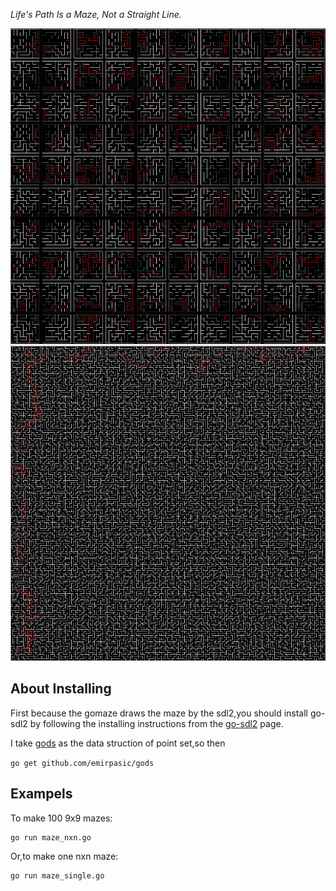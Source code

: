 *Life's Path Is a Maze, Not a Straight Line.*

![a 10x10 maze](https://raw.githubusercontent.com/blackspace/gomaze/master/samples/maze_10x10.png)
![a 150x150 maze](https://raw.githubusercontent.com/blackspace/gomaze/master/samples/maze_150x150.png)

About Installing
---------------------------------------
First because the gomaze draws the maze by the sdl2,you should install 
go-sdl2 by following the installing instructions from the [go-sdl2](https://github.com/veandco/go-sdl2) page.

I take [gods](https://github.com/emirpasic/gods) as the data struction of point set,so then 

`
go get github.com/emirpasic/gods
`

Exampels
------------------------------------

To make 100 9x9 mazes:

```
go run maze_nxn.go
```

Or,to make one nxn maze:


```
go run maze_single.go
```
